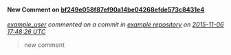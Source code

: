 #### **New Comment** on [bf249e058f87ef90a14be04268efde573c8431e4](http://gitlab_url/example_user/example-repository/commit/bf249e058f87ef90a14be04268efde573c8431e4#note_3860)
*[example_user](http://gitlab_url/u/example_user) commented on a commit in [example repository](http://gitlab_url/example_user/example-repository) on [2015-11-06 17:48:26 UTC](http://gitlab_url/example_user/example-repository/commit/bf249e058f87ef90a14be04268efde573c8431e4#note_3860)*
 > new comment